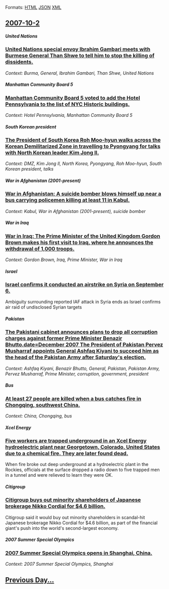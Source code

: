 
Formats: [HTML](2007/10/2/index.html)  [JSON](2007/10/2/index.json)  [XML](2007/10/2/index.xml)  

## [2007-10-2](/news/2007/10/2/index.md)

##### United Nations
### [ United Nations special envoy Ibrahim Gambari meets with Burmese General Than Shwe to tell him to stop the killing of dissidents. ](/news/2007/10/2/united-nations-special-envoy-ibrahim-gambari-meets-with-burmese-general-than-shwe-to-tell-him-to-stop-the-killing-of-dissidents.md)
_Context: Burma, General, Ibrahim Gambari, Than Shwe, United Nations_

##### Manhattan Community Board 5
### [ Manhattan Community Board 5 voted to add the Hotel Pennsylvania to the list of NYC Historic buildings. ](/news/2007/10/2/manhattan-community-board-5-voted-to-add-the-hotel-pennsylvania-to-the-list-of-nyc-historic-buildings.md)
_Context: Hotel Pennsylvania, Manhattan Community Board 5_

##### South Korean president
### [ The President of South Korea Roh Moo-hyun walks across the Korean Demilitarized Zone in travelling to Pyongyang for talks with North Korean leader Kim Jong Il. ](/news/2007/10/2/the-president-of-south-korea-roh-moo-hyun-walks-across-the-korean-demilitarized-zone-in-travelling-to-pyongyang-for-talks-with-north-korean.md)
_Context: DMZ, Kim Jong Il, North Korea, Pyongyang, Roh Moo-hyun, South Korean president, talks_

##### War in Afghanistan (2001-present)
### [ War in Afghanistan: A suicide bomber blows himself up near a bus carrying policemen killing at least 11 in Kabul. ](/news/2007/10/2/war-in-afghanistan-a-suicide-bomber-blows-himself-up-near-a-bus-carrying-policemen-killing-at-least-11-in-kabul.md)
_Context: Kabul, War in Afghanistan (2001-present), suicide bomber_

##### War in Iraq
### [ War in Iraq: The Prime Minister of the United Kingdom Gordon Brown makes his first visit to Iraq, where he announces the withdrawal of 1,000 troops. ](/news/2007/10/2/war-in-iraq-the-prime-minister-of-the-united-kingdom-gordon-brown-makes-his-first-visit-to-iraq-where-he-announces-the-withdrawal-of-1-00.md)
_Context: Gordon Brown, Iraq, Prime Minister, War in Iraq_

##### Israel
### [ Israel confirms it conducted an airstrike on Syria on September 6. ](/news/2007/10/2/israel-confirms-it-conducted-an-airstrike-on-syria-on-september-6.md)
Ambiguity surrounding reported IAF attack in Syria ends as Israel confirms air raid of undisclosed Syrian targets

##### Pakistan
### [ The Pakistani cabinet announces plans to drop all corruption charges against former Prime Minister Benazir Bhutto.date=December 2007 The President of Pakistan Pervez Musharraf appoints General Ashfaq Kiyani to succeed him as the head of the Pakistan Army after Saturday's election. ](/news/2007/10/2/the-pakistani-cabinet-announces-plans-to-drop-all-corruption-charges-against-former-prime-minister-benazir-bhutto-date-december-2007-the-pr.md)
_Context: Ashfaq Kiyani, Benazir Bhutto, General, Pakistan, Pakistan Army, Pervez Musharraf, Prime Minister, corruption, government, president_

##### Bus
### [ At least 27 people are killed when a bus catches fire in Chongqing, southwest China. ](/news/2007/10/2/at-least-27-people-are-killed-when-a-bus-catches-fire-in-chongqing-southwest-china.md)
_Context: China, Chongqing, bus_

##### Xcel Energy
### [ Five workers are trapped underground in an Xcel Energy hydroelectric plant near Georgetown, Colorado, United States due to a chemical fire. They are later found dead. ](/news/2007/10/2/five-workers-are-trapped-underground-in-an-xcel-energy-hydroelectric-plant-near-georgetown-colorado-united-states-due-to-a-chemical-fire.md)
When fire broke out deep underground at a hydroelectric plant in the Rockies, officials at the surface dropped a radio down to five trapped men in a tunnel and were relieved to learn they were OK.

##### Citigroup
### [ Citigroup buys out minority shareholders of Japanese brokerage Nikko Cordial for $4.6 billion. ](/news/2007/10/2/citigroup-buys-out-minority-shareholders-of-japanese-brokerage-nikko-cordial-for-4-6-billion.md)
Citigroup said it would buy out minority shareholders in scandal-hit Japanese brokerage Nikko Cordial for $4.6 billion, as part of the financial giant&#039;s push into the world&#039;s second-largest economy. 

##### 2007 Summer Special Olympics
### [ 2007 Summer Special Olympics opens in Shanghai, China. ](/news/2007/10/2/2007-summer-special-olympics-opens-in-shanghai-china.md)
_Context: 2007 Summer Special Olympics, Shanghai_

## [Previous Day...](/news/2007/10/1/index.md)

